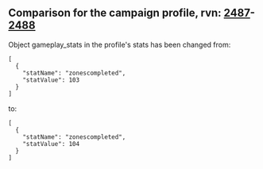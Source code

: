 ## Comparison for the campaign profile, rvn: [2487](https://github.com/PRO100KatYT/FortniteProfileRevisions/tree/main/profiles/campaign/2487%20campaign.json)-[2488](https://github.com/PRO100KatYT/FortniteProfileRevisions/tree/main/profiles/campaign/2488%20campaign.json)

Object gameplay_stats in the profile's stats has been changed from:

```
[
  {
    "statName": "zonescompleted",
    "statValue": 103
  }
]
```

to:

```
[
  {
    "statName": "zonescompleted",
    "statValue": 104
  }
]
```

<br><br>

